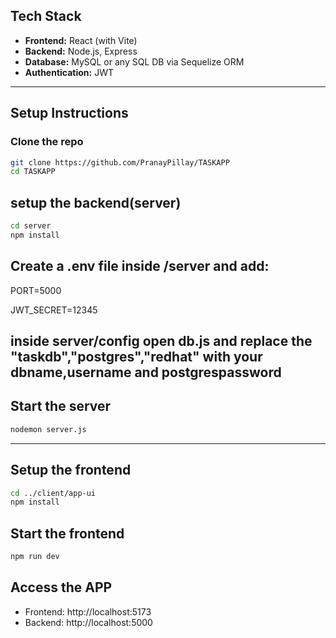 ## Tech Stack

- **Frontend:** React (with Vite)
- **Backend:** Node.js, Express
- **Database:** MySQL or any SQL DB via Sequelize ORM
- **Authentication:** JWT

---

## Setup Instructions

### Clone the repo
```bash
git clone https://github.com/PranayPillay/TASKAPP
cd TASKAPP
```
## setup the backend(server)
```bash
cd server
npm install
```
## Create a .env file inside /server and add:
PORT=5000

JWT_SECRET=12345

## inside server/config open db.js and replace the "taskdb","postgres","redhat" with your dbname,username and postgrespassword

## Start the server
```bash
nodemon server.js
```
-----

## Setup the frontend
```bash
cd ../client/app-ui
npm install
```
## Start the frontend
```bash
npm run dev
```

## Access the APP

- Frontend: http://localhost:5173
- Backend: http://localhost:5000



